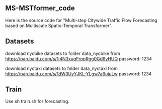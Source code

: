 ## MS-MSTformer_code
Here is the source code for "Multi-step Citywide Traffic Flow Forecasting based on Multiscale Spatio-Temporal Transformer".

## Datasets

download nycbike datasets to folder data_nycbike from https://pan.baidu.com/s/1i4N3xuqFrppRgg0Gd6yHUQ password: 1234

download nyctaxi datasets to folder data_nyctaxi from https://pan.baidu.com/s/1dW3UyYJKL-YLgw7a6ujuLw password: 1234


## Train
Use sh train.sh for forecasting.

